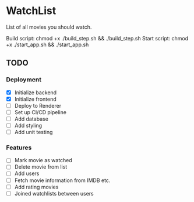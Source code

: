 # WatchList

List of all movies you should watch.

Build script: chmod +x ./build_step.sh && ./build_step.sh
Start script: chmod +x ./start_app.sh && ./start_app.sh

## TODO

### Deployment

- [x] Initialize backend
- [x] Initialize frontend
- [ ] Deploy to Renderer
- [ ] Set up CI/CD pipeline
- [ ] Add database
- [ ] Add styling
- [ ] Add unit testing

### Features

- [ ] Mark movie as watched
- [ ] Delete movie from list
- [ ] Add users
- [ ] Fetch movie information from IMDB etc.
- [ ] Add rating movies
- [ ] Joined watchlists between users
